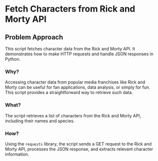 # Fetch Characters from Rick and Morty API

<div class="content">

## Problem Approach

This script fetches character data from the Rick and Morty API. It demonstrates how to make HTTP requests and handle JSON responses in Python.

### Why?

Accessing character data from popular media franchises like Rick and Morty can be useful for fan applications, data analysis, or simply for fun. This script provides a straightforward way to retrieve such data.

### What?

The script retrieves a list of characters from the Rick and Morty API, including their names and species.

### How?

Using the `requests` library, the script sends a GET request to the Rick and Morty API, processes the JSON response, and extracts relevant character information.

